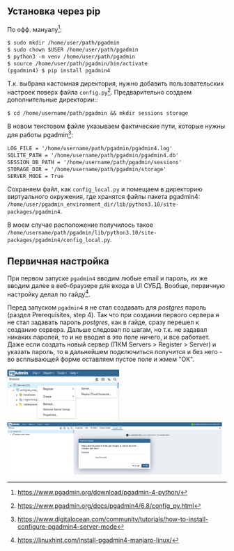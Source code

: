 ## Установка через pip

По офф. мануалу[^install-pip-manual]:
```
$ sudo mkdir /home/user/path/pgadmin
$ sudo chown $USER /home/user/path/pgadmin
$ python3 -m venv /home/user/path/pgadmin
$ source /home/user/path/pgadmin/bin/activate
(pgadmin4) $ pip install pgadmin4
```
Т.к. выбрана кастомная директория, нужно добавить пользовательских настроек поверх файла `config.py`[^pgadmin-config-man]. Предварительно создаем дополнительные директории::
```
$ cd /home/username/path/pgadmin && mkdir sessions storage
```
В новом текстовом файле указываем фактические пути, которые нужны для работы pgadmin[^digocn-pgadmin-conf-local]:
```
LOG_FILE = '/home/username/path/pgadmin/pgadmin4.log'
SQLITE_PATH = '/home/username/path/pgadmin/pgadmin4.db'
SESSION_DB_PATH = '/home/username/path/pgadmin/sessions'
STORAGE_DIR = '/home/username/path/pgadmin/storage'
SERVER_MODE = True
```
Сохраняем файл, как `config_local.py` и помещаем в директорию виртуального окружения, где хранятся файлы пакета pgadmin4:       
`/home/user/pgadmin_environment_dir/lib/python3.10/site-packages/pgadmin4`.

В моем случае расположение получилось такое `/home/username/path/pgadmin/lib/python3.10/site-packages/pgadmin4/config_local.py`.

## Первичная настройка

При первом запуске `pgadmin4` вводим любые email и пароль, их же вводим далее в веб-браузере для входа в UI СУБД. Вообще, первичную настройку делал по гайду[^pgadmin-init-setup-guide].

Перед запуском `pgadmin4` я не стал создавать для _postgres_ пароль (раздел Prerequisites, step 4). Так что при создании первого сервера я не стал задавать пароль _postgres_, как в гайде, сразу перешел к созданию сервера. Дальше следовал по шагам, но т.к. не задавал никаких паролей, то и не вводил в это поле ничего, и все работает. Даже если создать новый сервер (ПКМ Servers > Register > Server) и указать пароль, то в дальнейшем подключиться получится и без него - во всплывающей форме оставляем пустое поле и жмем "ОК".

<img src="img/create_another_server.png" height=120>

<img src="img/pgadmin_connect_after_logout.png" height=120>


[^install-pip-manual]: https://www.pgadmin.org/download/pgadmin-4-python/
[^digocn-pgadmin-conf-local]: https://www.digitalocean.com/community/tutorials/how-to-install-configure-pgadmin4-server-mode
[^pgadmin-init-setup-guide]: https://linuxhint.com/install-pgadmin4-manjaro-linux/
[^pgadmin-config-man]: https://www.pgadmin.org/docs/pgadmin4/6.8/config_py.html
